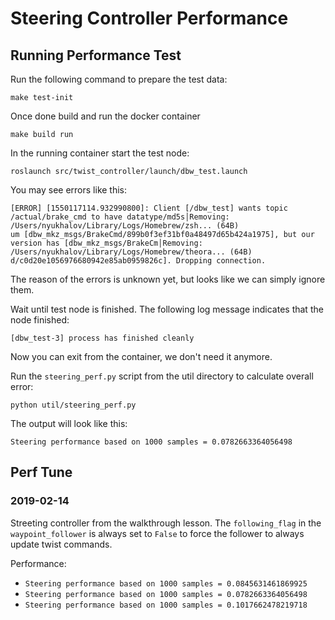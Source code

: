 # Steering Controller Performance

## Running Performance Test

Run the following command to prepare the test data:

```
make test-init
```

Once done build and run the docker container

```
make build run
```

In the running container start the test node:

```
roslaunch src/twist_controller/launch/dbw_test.launch
```

You may see errors like this:

```
[ERROR] [1550117114.932990800]: Client [/dbw_test] wants topic /actual/brake_cmd to have datatype/md5s│Removing: /Users/nyukhalov/Library/Logs/Homebrew/zsh... (64B)
um [dbw_mkz_msgs/BrakeCmd/899b0f3ef31bf0a48497d65b424a1975], but our version has [dbw_mkz_msgs/BrakeCm│Removing: /Users/nyukhalov/Library/Logs/Homebrew/theora... (64B)
d/c0d20e1056976680942e85ab0959826c]. Dropping connection.
```

The reason of the errors is unknown yet, but looks like we can simply ignore them.

Wait until test node is finished. The following log message indicates that the node finished:

```
[dbw_test-3] process has finished cleanly
```

Now you can exit from the container, we don't need it anymore.

Run the `steering_perf.py` script from the util directory to calculate overall error:

```
python util/steering_perf.py
```

The output will look like this:

```
Steering performance based on 1000 samples = 0.0782663364056498
```

## Perf Tune

### 2019-02-14

Streeting controller from the walkthrough lesson.
The `following_flag` in the `waypoint_follower` is always set to `False` to force the follower to always update twist commands.

Performance: 
- `Steering performance based on 1000 samples = 0.0845631461869925`
- `Steering performance based on 1000 samples = 0.0782663364056498`
- `Steering performance based on 1000 samples = 0.1017662478219718`